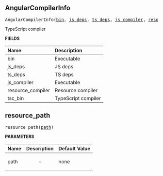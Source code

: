 <!-- Generated with Stardoc: http://skydoc.bazel.build -->

<a id="#AngularCompilerInfo"></a>

## AngularCompilerInfo

<pre>
AngularCompilerInfo(<a href="#AngularCompilerInfo-bin">bin</a>, <a href="#AngularCompilerInfo-js_deps">js_deps</a>, <a href="#AngularCompilerInfo-ts_deps">ts_deps</a>, <a href="#AngularCompilerInfo-js_compiler">js_compiler</a>, <a href="#AngularCompilerInfo-resource_compiler">resource_compiler</a>, <a href="#AngularCompilerInfo-tsc_bin">tsc_bin</a>)
</pre>

TypeScript compiler

**FIELDS**

| Name                                                                | Description         |
| :------------------------------------------------------------------ | :------------------ |
| <a id="AngularCompilerInfo-bin"></a>bin                             | Executable          |
| <a id="AngularCompilerInfo-js_deps"></a>js_deps                     | JS deps             |
| <a id="AngularCompilerInfo-ts_deps"></a>ts_deps                     | TS deps             |
| <a id="AngularCompilerInfo-js_compiler"></a>js_compiler             | Executable          |
| <a id="AngularCompilerInfo-resource_compiler"></a>resource_compiler | Resource compiler   |
| <a id="AngularCompilerInfo-tsc_bin"></a>tsc_bin                     | TypeScript compiler |

<a id="#resource_path"></a>

## resource_path

<pre>
resource_path(<a href="#resource_path-path">path</a>)
</pre>

**PARAMETERS**

| Name                                | Description               | Default Value |
| :---------------------------------- | :------------------------ | :------------ |
| <a id="resource_path-path"></a>path | <p align="center"> - </p> | none          |
